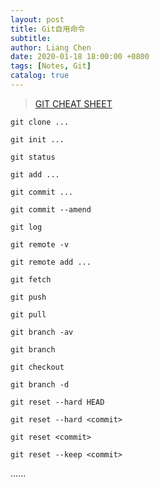 ```yaml
---
layout: post
title: Git自用命令
subtitle:
author: Liang Chen
date: 2020-01-18 18:00:00 +0800
tags: [Notes, Git]
catalog: true
---
```


<head>
    <script src="https://cdn.mathjax.org/mathjax/latest/MathJax.js?config=TeX-AMS-MML_HTMLorMML" type="text/javascript"></script>
    <script type="text/x-mathjax-config">
        MathJax.Hub.Config({
            tex2jax: {
            skipTags: ['script', 'noscript', 'style', 'textarea', 'pre'],
            inlineMath: [['$','$']]
            }
        });
    </script>
</head>

> [GIT CHEAT SHEET](https://github.com/cliang935/Notes/blob/master/git-cheatsheet.pdf)

`git clone ...`

`git init ...`

`git status`

`git add ...`

`git commit ...`

`git commit --amend`

`git log`

`git remote -v`

`git remote add ...`

`git fetch`

`git push`

`git pull`

`git branch -av`

`git branch`

`git checkout`

`git branch -d`

`git reset --hard HEAD`

`git reset --hard <commit>`

`git reset <commit>`

`git reset --keep <commit>`

......

